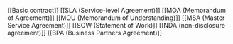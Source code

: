 [[Basic contract]]
[[SLA (Service-level Agreement)]]
[[MOA (Memorandum of Agreement)]]
[[MOU (Memorandum of Understanding)]]
[[MSA (Master Service Agreement)]]
[[SOW (Statement of Work)]]
[[NDA (non-disclosure agreement)]]
[[BPA (Business Partners Agreement)]]